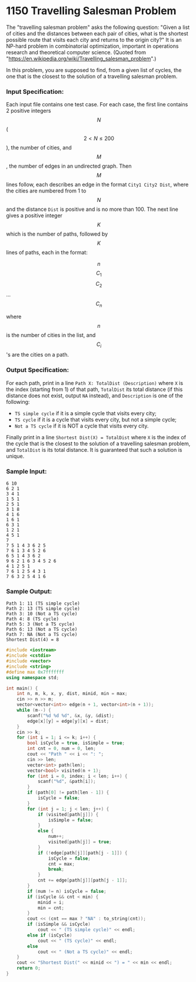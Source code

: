 # 1150 Travelling Salesman Problem
The "travelling salesman problem" asks the following question: "Given a list of cities and the distances between each pair of cities, what is the shortest possible route that visits each city and returns to the origin city?" It is an NP-hard problem in combinatorial optimization, important in operations research and theoretical computer science. (Quoted from "https://en.wikipedia.org/wiki/Travelling_salesman_problem".)

In this problem, you are supposed to find, from a given list of cycles, the one that is the closest to the solution of a travelling salesman problem.

### Input Specification:

Each input file contains one test case. For each case, the first line contains 2 positive integers $$N$$ ($$2< N \le 200$$), the number of cities, and $$M$$, the number of edges in an undirected graph. Then $$M$$ lines follow, each describes an edge in the format `City1 City2 Dist`, where the cities are numbered from 1 to $$N$$ and the distance `Dist` is positive and is no more than 100. The next line gives a positive integer $$K$$ which is the number of paths, followed by $$K$$ lines of paths, each in the format:

$$n$$ $$C_1$$ $$C_2$$ ... $$C_n$$

where $$n$$ is the number of cities in the list, and $$C_i$$'s are the cities on a path.

### Output Specification:

For each path, print in a line `Path X: TotalDist (Description)` where `X` is the index (starting from 1) of that path, `TotalDist` its total distance (if this distance does not exist, output `NA` instead), and `Description` is one of the following:

- `TS simple cycle` if it is a simple cycle that visits every city;
- `TS cycle` if it is a cycle that visits every city, but not a simple cycle;
- `Not a TS cycle` if it is NOT a cycle that visits every city.

Finally print in a line `Shortest Dist(X) = TotalDist` where `X` is the index of the cycle that is the closest to the solution of a travelling salesman problem, and `TotalDist` is its total distance.  It is guaranteed that such a solution is unique.

### Sample Input:
```in
6 10
6 2 1
3 4 1
1 5 1
2 5 1
3 1 8
4 1 6
1 6 1
6 3 1
1 2 1
4 5 1
7
7 5 1 4 3 6 2 5
7 6 1 3 4 5 2 6
6 5 1 4 3 6 2
9 6 2 1 6 3 4 5 2 6
4 1 2 5 1
7 6 1 2 5 4 3 1
7 6 3 2 5 4 1 6
```

### Sample Output:
```out
Path 1: 11 (TS simple cycle)
Path 2: 13 (TS simple cycle)
Path 3: 10 (Not a TS cycle)
Path 4: 8 (TS cycle)
Path 5: 3 (Not a TS cycle)
Path 6: 13 (Not a TS cycle)
Path 7: NA (Not a TS cycle)
Shortest Dist(4) = 8
```

```cpp
#include <iostream>
#include <cstdio>
#include <vector>
#include <string>
#define max 0x7fffffff
using namespace std;

int main() {
	int n, m, k, x, y, dist, minid, min = max;
	cin >> n >> m;
	vector<vector<int>> edge(n + 1, vector<int>(n + 1));
	while (m--) {
		scanf("%d %d %d", &x, &y, &dist);
		edge[x][y] = edge[y][x] = dist;
	}
	cin >> k;
	for (int i = 1; i <= k; i++) {
		bool isCycle = true, isSimple = true;
		int cnt = 0, num = 0, len;
		cout << "Path " << i << ": ";
		cin >> len;
		vector<int> path(len);
		vector<bool> visited(n + 1);
		for (int i = 0, index; i < len; i++) {
			scanf("%d", &path[i]);
		}
		if (path[0] != path[len - 1]) {
			isCycle = false;
		}
		for (int j = 1; j < len; j++) {
			if (visited[path[j]]) {
				isSimple = false;
			}
			else {
				num++;
				visited[path[j]] = true;
			}
			if (!edge[path[j]][path[j - 1]]) {
				isCycle = false;
				cnt = max;
				break;
			}
			cnt += edge[path[j]][path[j - 1]];
		}
		if (num != n) isCycle = false;
		if (isCycle && cnt < min) {
			minid = i;
			min = cnt;
		}
		cout << (cnt == max ? "NA" : to_string(cnt));
		if (isSimple && isCycle)
			cout << " (TS simple cycle)" << endl;
		else if (isCycle)
			cout << " (TS cycle)" << endl;
		else
			cout << " (Not a TS cycle)" << endl;
	}
	cout << "Shortest Dist(" << minid << ") = " << min << endl;
	return 0;
}
```